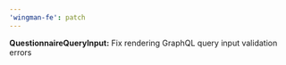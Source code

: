 ```yaml
---
'wingman-fe': patch
---
```


**QuestionnaireQueryInput:** Fix rendering GraphQL query input validation errors
